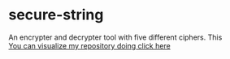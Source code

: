 # secure-string
An encrypter and decrypter tool with five different ciphers. This<br>
<a href="https://jugaman.github.io/secure-string/">You can visualize my repository doing click here</a>
